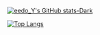 

[![eedo_Y's GitHub stats-Dark](https://github-readme-stats.vercel.app/api?username=doup2001&show_icons=true&theme=dark#gh-dark-mode-only)](https://github.com/doup2001/github-readme-stats#gh-dark-mode-only)


[![Top Langs](https://github-readme-stats.vercel.app/api/top-langs/?username=doup2001&layout=pie&theme=dark#gh-dark-mode-only)](https://github.com/doup2001/github-readme-stats)

<!--
**doup2001/doup2001** is a ✨ _special_ ✨ repository because its `README.md` (this file) appears on your GitHub profile.

Here are some ideas to get you started:

- 🔭 I’m currently working on ...
- 🌱 I’m currently learning ...
- 👯 I’m looking to collaborate on ...
- 🤔 I’m looking for help with ...
- 💬 Ask me about ...
- 📫 How to reach me: ...
- 😄 Pronouns: ...
- ⚡ Fun fact: ...
-->
